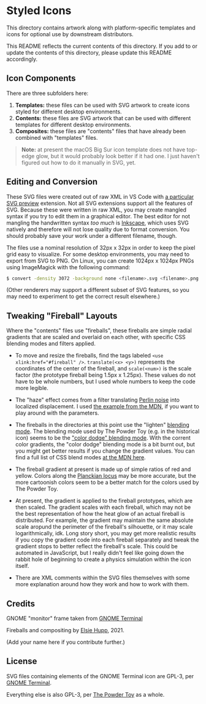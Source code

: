 # Styled Icons

This directory contains artwork along with platform-specific templates and icons for optional use by downstream distributors.

This README reflects the current contents of this directory. If you add to or update the contents of this directory, please update this README accordingly.

## Icon Components

There are three subfolders here:

1. **Templates:** these files can be used with SVG artwork to create icons styled for different desktop environments.
2. **Contents:** these files are SVG artwork that can be used with different templates for different desktop environments.
3. **Composites:** these files are "contents" files that have already been combined with "templates" files.

> **Note:** at present the macOS Big Sur icon template does not have top-edge glow, but it would probably look better if it had one. I just haven't figured out how to do it manually in SVG, yet.

## Editing and Conversion

These SVG files were created out of raw XML in VS Code with [a particular SVG preview](https://marketplace.visualstudio.com/items?itemName=jock.svg) extension. Not all SVG extensions support all the features of SVG. Because these were written in raw XML, you may create mangled syntax if you try to edit them in a graphical editor. The best editor for not mangling the handwritten syntax *too much* is [Inkscape](https://inkscape.org/), which uses SVG natively and therefore will not lose quality due to format conversion. You should probably save your work under a different filename, though.

The files use a nominal resolution of 32px x 32px in order to keep the pixel grid easy to visualize. For some desktop environments, you may need to export from SVG to PNG. On Linux, you can create 1024px x 1024px PNGs using ImageMagick with the following command:

```bash
$ convert -density 3072 -background none <filename>.svg <filename>.png
```

(Other renderers may support a different subset of SVG features, so you may need to experiment to get the correct result elsewhere.)

## Tweaking "Fireball" Layouts

Where the "contents" files use "fireballs", these fireballs are simple radial gradients that are scaled and overlaid on each other, with specific CSS blending modes and filters applied.

* To move and resize the fireballs, find the tags labeled `<use xlink:href="#fireball" />`. `translate(<x> <y>)` represents the coordinates of the center of the fireball, and `scale(<num>)` is the scale factor (the prototype fireball being 1.5px x 1.25px). These values do not have to be whole numbers, but I used whole numbers to keep the code more legible.

* The "haze" effect comes from a filter translating [Perlin noise](https://en.wikipedia.org/wiki/Perlin_noise) into localized displacement. I used [the example from the MDN](https://developer.mozilla.org/en-US/docs/Web/SVG/Element/feTurbulence), if you want to play around with the parameters.

* The fireballs in the directories at this point use the "lighten" [blending mode](https://en.wikipedia.org/wiki/Blend_modes). The blending mode used by The Powder Toy (e.g. in the historical icon) seems to be the ["color dodge" blending mode](https://en.wikipedia.org/wiki/Blend_modes#Dodge_and_burn). With the corrent color gradients, the "color dodge" blending mode is a bit burnt out, but you might get better results if you change the gradient values. You can find a full list of CSS blend modes [at the MDN here](https://developer.mozilla.org/en-US/docs/Web/CSS/blend-mode).

* The fireball gradient at present is made up of simple ratios of red and yellow. Colors along the [Planckian locus](https://en.wikipedia.org/wiki/Planckian_locus) may be more accurate, but the more cartoonish colors seem to be a better match for the colors used by The Powder Toy.

* At present, the gradient is applied to the fireball prototypes, which are then scaled. The gradient scales with each fireball, which may not be the best representation of how the heat glow of an actual fireball is distributed. For example, the gradient may maintain the same absolute scale aropund the perimeter of the fireball's silhouette, or it may scale logarithmically, idk. Long story short, you may get more realistic results if you copy the gradient code into each fireball separately and tweak the gradient stops to better reflect the fireball's scale. This could be automated in JavaScript, but I really didn't feel like going down the rabbit hole of beginning to create a physics simulation within the icon itself.

* There are XML comments within the SVG files themselves with some more explanation around how they work and how to work with them.

## Credits

GNOME "monitor" frame taken from [GNOME Terminal](https://gitlab.gnome.org/GNOME/gnome-terminal/blob/master/data/icons/hicolor_apps_scalable_org.gnome.Terminal.svg)

Fireballs and compositing by [Elsie Hupp](https://github.com/elsiehupp/), 2021.

(Add your name here if you contribute further.)

## License

SVG files containing elements of the GNOME Terminal icon are GPL-3, per [GNOME Terminal](https://gitlab.gnome.org/GNOME/gnome-terminal/).

Everything else is also GPL-3, per [The Powder Toy](https://github.com/The-Powder-Toy/The-Powder-Toy) as a whole.